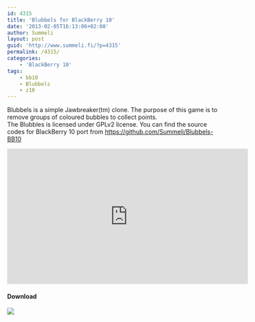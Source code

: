 ```yaml
---
id: 4315
title: 'Blubbels for BlackBerry 10'
date: '2013-02-05T16:13:06+02:00'
author: Summeli
layout: post
guid: 'http://www.summeli.fi/?p=4315'
permalink: /4315/
categories:
    - 'BlackBerry 10'
tags:
    - bb10
    - Blubbels
    - z10
---
```


Blubbels is a simple Jawbreaker(tm) clone. The purpose of this game is to remove groups of coloured bubbles to collect points.  
The Blubbles is licensed under GPLv2 license. You can find the source codes for BlackBerry 10 port from <https://github.com/Summeli/Blubbels-BB10>  
<iframe allowfullscreen="" frameborder="0" height="315" loading="lazy" src="https://www.youtube.com/embed/UIDQBbX-z4o" width="560"></iframe>

#### Download

[![](http://www.summeli.com/wp-content/uploads/2013/02/BB-World_Get-It_BLK-Box-300x103.png)](http://appworld.blackberry.com/webstore/content/19229026)